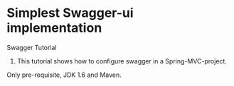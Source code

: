 Simplest Swagger-ui implementation
===================================

Swagger Tutorial

1. This tutorial shows how to configure swagger in a Spring-MVC-project.


Only pre-requisite, JDK 1.6 and Maven.
